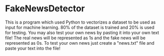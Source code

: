 # FakeNewsDetector
This is a program which used Python to vectorizes a dataset to be used as input for machine learning. 80% of the dataset is trained and 20% is used for testing. You may also test your own news by pasting it into your own text file! The real news will be represented as 1s and the fake news will be represented as 0s. To test your own news just create a "news.txt" file and paste your text into the file!
